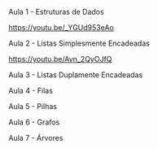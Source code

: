 Aula 1 - Estruturas de Dados

https://youtu.be/_YGUd953eAo

Aula 2 - Listas Simplesmente Encadeadas

https://youtu.be/Avn_2QyOJfQ

Aula 3 - Listas Duplamente Encadeadas

Aula 4 - Filas

Aula 5 - Pilhas

Aula 6 - Grafos

Aula 7 - Árvores

